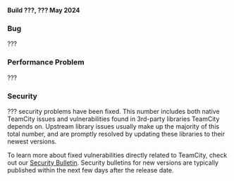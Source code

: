 [//]: # (title: TeamCity 2024.03.1 Release Notes)
[//]: # (auxiliary-id: TeamCity 2024.03.1 Release Notes)


**Build ???, ??? May 2024**


<!--project: TeamCity Fix versions: {2024.03 (156166)} , {2024.01 Cloud} , -{2023.11 (147331)} , -{2023.11.1 (147412)} , -{2023.11.2 (147486)} , -{2023.11.3 (147512)} , -{2023.11.4 (147586)} #Fixed #Testing visible to: {All Users} -{Trunk issue}-->

<!--project: TeamCity Fix versions: {2024.03.1 (156270)} , -{2024.03 (156166)} #Fixed #Testing visible to: {All Users} -{Trunk issue}-->

### Bug

???

### Performance Problem

???

<!--project: TeamCity Fix versions: {2024.03 (156166)} , {2024.01 Cloud} , -{2023.11 (147331)} , -{2023.11.1 (147412)} , -{2023.11.2 (147486)} , -{2023.11.3 (147512)} , -{2023.11.4 (147586)} #Fixed #Testing #{Security Problem} -{Trunk issue}-->

<!--project: TeamCity Fix versions: {2024.03.1 (156270)}, -{2024.03 (156166)} #Fixed #Testing #{Security Problem} -{Trunk issue}-->

### Security

??? security problems have been fixed. This number includes both native TeamCity issues and vulnerabilities found in 3rd-party libraries TeamCity depends on. Upstream library issues usually make up the majority of this total number, and are promptly resolved by updating these libraries to their newest versions.

To learn more about fixed vulnerabilities directly related to TeamCity, check out our [Security Bulletin](https://www.jetbrains.com/privacy-security/issues-fixed/?product=TeamCity&version=2024.03.2). Security bulletins for new versions are typically published within the next few days after the release date.
